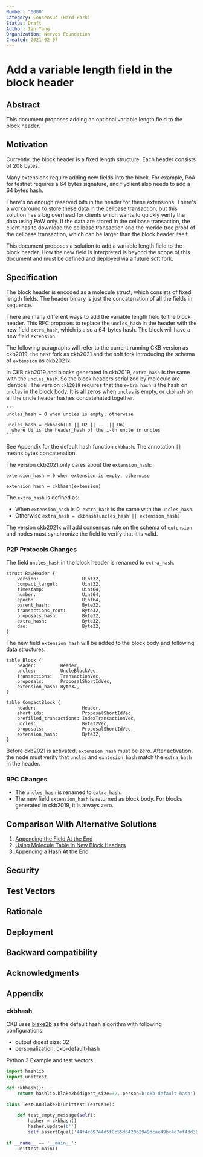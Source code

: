 ```yaml
---
Number: "0000"
Category: Consensus (Hard Fork)
Status: Draft
Author: Ian Yang
Organization: Nervos Foundation
Created: 2021-02-07
---
```


# Add a variable length field in the block header

## Abstract

This document proposes adding an optional variable length field to the block header.

## Motivation

Currently, the block header is a fixed length structure. Each header consists of 208 bytes.

Many extensions require adding new fields into the block. For example, PoA for testnet requires a 64 bytes signature, and flyclient also needs to add a 64 bytes hash.

There's no enough reserved bits in the header for these extensions. There's a workaround to store these data in the cellbase transaction, but this solution has a big overhead for clients which wants to quickly verify the data using PoW only. If the data are stored in the cellbase transaction, the client has to download the cellbase transaction and the merkle tree proof of the cellbase transaction, which can be larger than the block header itself.

This document proposes a solution to add a variable length field to the block header. How the new field is interpreted is beyond the scope of this document and must be defined and deployed via a future soft fork.

## Specification

The block header is encoded as a molecule struct, which consists of fixed length fields. The header binary is just the concatenation of all the fields in sequence.

There are many different ways to add the variable length field to the block header. This RFC proposes to replace the `uncles_hash` in the header with the new field `extra_hash`, which is also a 64-bytes hash. The block will have a new field `extension`.

The following paragraphs will refer to the current running CKB version as ckb2019, the next fork as ckb2021 and the soft fork introducing the schema of `extension` as ckb2021x.

In CKB ckb2019 and blocks generated in ckb2019, `extra_hash` is the same with the `uncles_hash`. So the block headers serialized by molecule are identical. The version `ckb2019` requires that the `extra_hash` is the hash on `uncles` in the block body. It is all zeros when `uncles` is empty, or `ckbhash` on all the uncle header hashes concatenated together.

    ```
    uncles_hash = 0 when uncles is empty, otherwise

    uncles_hash = ckbhash(U1 || U2 || ... || Un)
      where Ui is the header_hash of the i-th uncle in uncles
    ```

See Appendix for the default hash function `ckbhash`. The annotation `||` means bytes concatenation.

The version ckb2021 only cares about the `extension_hash`:

```
extension_hash = 0 when extension is empty, otherwise

extension_hash = ckbhash(extension)
```

The `extra_hash` is defined as:

* When `extension_hash` is 0, `extra_hash` is the same with the `uncles_hash`.
* Otherwise `extra_hash = ckbhash(uncles_hash || extension_hash)`

The version ckb2021x will add consensus rule on the schema of `extension` and nodes must synchronize the field to verify that it is valid.

### P2P Protocols Changes

The field `uncles_hash` in the block header is renamed to `extra_hash`.

```
struct RawHeader {
    version:                Uint32,
    compact_target:         Uint32,
    timestamp:              Uint64,
    number:                 Uint64,
    epoch:                  Uint64,
    parent_hash:            Byte32,
    transactions_root:      Byte32,
    proposals_hash:         Byte32,
    extra_hash:             Byte32,
    dao:                    Byte32,
}
```

The new field `extension_hash` will be added to the block body and following data structures:

```
table Block {
    header:         Header,
    uncles:         UncleBlockVec,
    transactions:   TransactionVec,
    proposals:      ProposalShortIdVec,
    extension_hash: Byte32,
}

table CompactBlock {
    header:                 Header,
    short_ids:              ProposalShortIdVec,
    prefilled_transactions: IndexTransactionVec,
    uncles:                 Byte32Vec,
    proposals:              ProposalShortIdVec,
    extension_hash:         Byte32,
}
```

Before ckb2021 is activated, `extension_hash` must be zero. After activation, the node must verify that `uncles` and `exntesion_hash` match the `extra_hash` in the header.

### RPC Changes

* The `uncles_hash` is renamed to `extra_hash`.
* The new field `extension_hash` is returned as block body. For blocks generated in ckb2019, it is always zero.

## Comparison With Alternative Solutions

1. [Appending the Field At the End](./1-appending-the-field-at-the-end.md)
2. [Using Molecule Table in New Block Headers](./2-using-molecule-table-in-new-block-headers.md)
3. [Appending a Hash At the End](./3-appending-a-hash-at-the-end.md)

## Security
## Test Vectors
## Rationale
## Deployment
## Backward compatibility
## Acknowledgments

## Appendix

### ckbhash

CKB uses [blake2b](https://blake2.net/blake2.pdf) as the default hash algorithm with following configurations:

- output digest size: 32
- personalization: ckb-default-hash

Python 3 Example and test vectors:

```python
import hashlib
import unittest

def ckbhash():
    return hashlib.blake2b(digest_size=32, person=b'ckb-default-hash')

class TestCKBBlake2b(unittest.TestCase):

    def test_empty_message(self):
        hasher = ckbhash()
        hasher.update(b'')
        self.assertEqual('44f4c69744d5f8c55d642062949dcae49bc4e7ef43d388c5a12f42b5633d163e', hasher.hexdigest())

if __name__ == '__main__':
    unittest.main()
```
